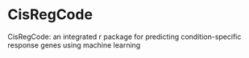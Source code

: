 # CisRegCode
CisRegCode: an integrated r package for predicting condition-specific response genes using machine learning
